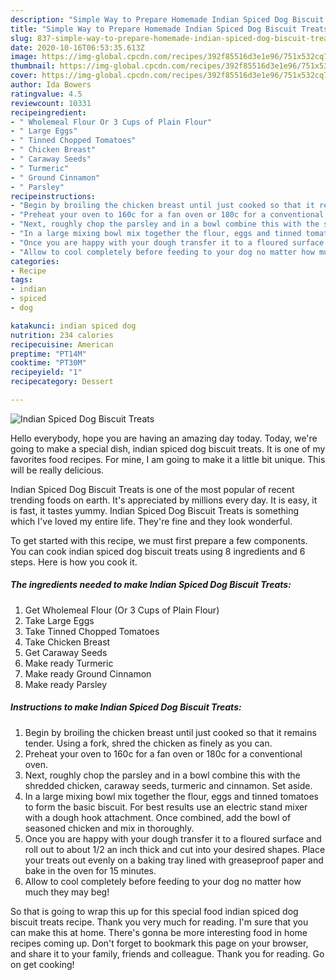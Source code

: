 ```yaml
---
description: "Simple Way to Prepare Homemade Indian Spiced Dog Biscuit Treats"
title: "Simple Way to Prepare Homemade Indian Spiced Dog Biscuit Treats"
slug: 837-simple-way-to-prepare-homemade-indian-spiced-dog-biscuit-treats
date: 2020-10-16T06:53:35.613Z
image: https://img-global.cpcdn.com/recipes/392f85516d3e1e96/751x532cq70/indian-spiced-dog-biscuit-treats-recipe-main-photo.jpg
thumbnail: https://img-global.cpcdn.com/recipes/392f85516d3e1e96/751x532cq70/indian-spiced-dog-biscuit-treats-recipe-main-photo.jpg
cover: https://img-global.cpcdn.com/recipes/392f85516d3e1e96/751x532cq70/indian-spiced-dog-biscuit-treats-recipe-main-photo.jpg
author: Ida Bowers
ratingvalue: 4.5
reviewcount: 10331
recipeingredient:
- " Wholemeal Flour Or 3 Cups of Plain Flour"
- " Large Eggs"
- " Tinned Chopped Tomatoes"
- " Chicken Breast"
- " Caraway Seeds"
- " Turmeric"
- " Ground Cinnamon"
- " Parsley"
recipeinstructions:
- "Begin by broiling the chicken breast until just cooked so that it remains tender. Using a fork, shred the chicken as finely as you can."
- "Preheat your oven to 160c for a fan oven or 180c for a conventional oven."
- "Next, roughly chop the parsley and in a bowl combine this with the shredded chicken, caraway seeds, turmeric and cinnamon. Set aside."
- "In a large mixing bowl mix together the flour, eggs and tinned tomatoes to form the basic biscuit. For best results use an electric stand mixer with a dough hook attachment. Once combined, add the bowl of seasoned chicken and mix in thoroughly."
- "Once you are happy with your dough transfer it to a floured surface and roll out to about 1/2 an inch thick and cut into your desired shapes. Place your treats out evenly on a baking tray lined with greaseproof paper and bake in the oven for 15 minutes."
- "Allow to cool completely before feeding to your dog no matter how much they may beg!"
categories:
- Recipe
tags:
- indian
- spiced
- dog

katakunci: indian spiced dog 
nutrition: 234 calories
recipecuisine: American
preptime: "PT14M"
cooktime: "PT30M"
recipeyield: "1"
recipecategory: Dessert

---
```



![Indian Spiced Dog Biscuit Treats](https://img-global.cpcdn.com/recipes/392f85516d3e1e96/751x532cq70/indian-spiced-dog-biscuit-treats-recipe-main-photo.jpg)

Hello everybody, hope you are having an amazing day today. Today, we're going to make a special dish, indian spiced dog biscuit treats. It is one of my favorites food recipes. For mine, I am going to make it a little bit unique. This will be really delicious.



Indian Spiced Dog Biscuit Treats is one of the most popular of recent trending foods on earth. It's appreciated by millions every day. It is easy, it is fast, it tastes yummy. Indian Spiced Dog Biscuit Treats is something which I've loved my entire life. They're fine and they look wonderful.


To get started with this recipe, we must first prepare a few components. You can cook indian spiced dog biscuit treats using 8 ingredients and 6 steps. Here is how you cook it.

<!--inarticleads1-->

##### The ingredients needed to make Indian Spiced Dog Biscuit Treats:

1. Get  Wholemeal Flour (Or 3 Cups of Plain Flour)
1. Take  Large Eggs
1. Take  Tinned Chopped Tomatoes
1. Take  Chicken Breast
1. Get  Caraway Seeds
1. Make ready  Turmeric
1. Make ready  Ground Cinnamon
1. Make ready  Parsley




<!--inarticleads2-->

##### Instructions to make Indian Spiced Dog Biscuit Treats:

1. Begin by broiling the chicken breast until just cooked so that it remains tender. Using a fork, shred the chicken as finely as you can.
1. Preheat your oven to 160c for a fan oven or 180c for a conventional oven.
1. Next, roughly chop the parsley and in a bowl combine this with the shredded chicken, caraway seeds, turmeric and cinnamon. Set aside.
1. In a large mixing bowl mix together the flour, eggs and tinned tomatoes to form the basic biscuit. For best results use an electric stand mixer with a dough hook attachment. Once combined, add the bowl of seasoned chicken and mix in thoroughly.
1. Once you are happy with your dough transfer it to a floured surface and roll out to about 1/2 an inch thick and cut into your desired shapes. Place your treats out evenly on a baking tray lined with greaseproof paper and bake in the oven for 15 minutes.
1. Allow to cool completely before feeding to your dog no matter how much they may beg!




So that is going to wrap this up for this special food indian spiced dog biscuit treats recipe. Thank you very much for reading. I'm sure that you can make this at home. There's gonna be more interesting food in home recipes coming up. Don't forget to bookmark this page on your browser, and share it to your family, friends and colleague. Thank you for reading. Go on get cooking!
